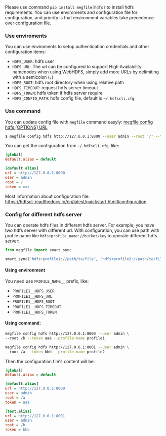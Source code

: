 Please use command `pip install megfile[hdfs]` to install hdfs requirements.
You can use enviroments and configuration file for configuration, and priority is that environment variables take precedence over configuration file.

### Use enviroments
You can use enviroments to setup authentication credentials and other configuration items:
- `HDFS_USER`: hdfs user
- `HDFS_URL`: The url can be configured to support High Availability namenodes when using WebHDFS, simply add more URLs by delimiting with a semicolon (`;`)
- `HDFS_ROOT`: hdfs root directory when using relative path
- `HDFS_TIMEOUT`: request hdfs server timeout
- `HDFS_TOKEN`: hdfs token if hdfs server require
- `HDFS_CONFIG_PATH`: hdfs config file, default is `~/.hdfscli.cfg`

### Use command
You can update config file with `megfile` command easyly:
[megfile config hdfs [OPTIONS] URL](https://megvii-research.github.io/megfile/cli.html#megfile-config-hdfs) 

```bash
$ megfile config hdfs http://127.0.0.1:8000 --user admin --root '/' --token xxx
```

You can get the configuration from `~/.hdfscli.cfg`, like:
```ini
[global]
default.alias = default

[default.alias]
url = http://127.0.0.1:8000
user = admin
root = /
token = xxx
```
Most information about configuration file: https://hdfscli.readthedocs.io/en/latest/quickstart.html#configuration

### Config for different hdfs server
You can operate hdfs files in different hdfs server.
For example, you have two hdfs server with different url. With configuration, you can use path with profile name like `hdfs+profile_name://bucket/key` to operate different hdfs server:
```python
from megfile import smart_sync

smart_sync('hdfs+profile1://path/to/file', 'hdfs+profile2://path/to/file')
```

#### Using environment
You need use `PROFILE_NAME__` prefix, like: 

- `PROFILE1__HDFS_USER`
- `PROFILE1__HDFS_URL`
- `PROFILE1__HDFS_ROOT`
- `PROFILE1__HDFS_TIMEOUT`
- `PROFILE1__HDFS_TOKEN`

#### Using command:
```bash
megfile config hdfs http://127.0.0.1:8000 --user admin \
--root /b --token aaa --profile-name profile1

megfile config hdfs http://127.0.0.1:8001 --user admin \
--root /a --token bbb --profile-name profile2
```

Then the configuration file's content will be:

```ini
[global]
default.alias = default

[default.alias]
url = http://127.0.0.1:8000
user = admin
root = /a
token = aaa

[test.alias]
url = http://127.0.0.1:8001
user = admin
root = /b
token = bbb
```

